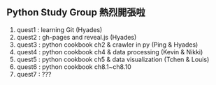 ## Python Study Group 熱烈開張啦

1. quest1 : learning Git  (Hyades)  	 
2. quest2 : gh-pages and reveal.js  (Hyades)  
3. quest3 : python cookbook ch2 & crawler in py  (Ping & Hyades)  
4. quest4 : python cookbook ch4 & data processing (Kevin & Nikki)  
5. quest5 : python cookbook ch5 & data visualization (Tchen & Louis)  
6. quest6 : python cookbook ch8.1~ch8.10
7. quest7 : ???  

